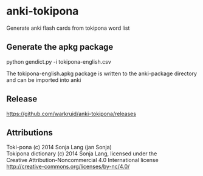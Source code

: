 # anki-tokipona
Generate anki flash cards from tokipona word list

## Generate the apkg package
python gendict.py -i  tokipona-english.csv

The tokipona-english.apkg package is written to the anki-package directory and can be imported into anki

## Release 
https://github.com/warkruid/anki-tokipona/releases

## Attributions
Toki-pona (c) 2014 Sonja Lang (jan Sonja)<br>
Tokipona dictionary (c) 2014 Sonja Lang, licensed under the <br>
Creative Attribution-Noncommercial 4.0 International license<br>
http://creative-commons.org/licenses/by-nc/4.0/<br>
